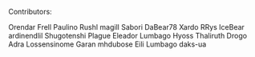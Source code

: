 Contributors:

Orendar
Frell
Paulino
Rushl
magill
Sabori
DaBear78
Xardo
RRys
IceBear
ardinendlil
Shugotenshi
Plague
Eleador
Lumbago
Hyoss
Thaliruth
Drogo
Adra
Lossensinome
Garan
mhdubose
Eili
Lumbago
daks-ua